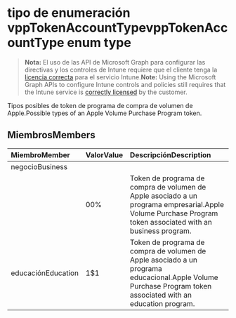 # <a name="vpptokenaccounttype-enum-type"></a><span data-ttu-id="5b743-101">tipo de enumeración vppTokenAccountType</span><span class="sxs-lookup"><span data-stu-id="5b743-101">vppTokenAccountType enum type</span></span>

> <span data-ttu-id="5b743-102">**Nota:** El uso de las API de Microsoft Graph para configurar las directivas y los controles de Intune requiere que el cliente tenga la [licencia correcta](https://go.microsoft.com/fwlink/?linkid=839381) para el servicio Intune.</span><span class="sxs-lookup"><span data-stu-id="5b743-102">**Note:** Using the Microsoft Graph APIs to configure Intune controls and policies still requires that the Intune service is [correctly licensed](https://go.microsoft.com/fwlink/?linkid=839381) by the customer.</span></span>

<span data-ttu-id="5b743-103">Tipos posibles de token de programa de compra de volumen de Apple.</span><span class="sxs-lookup"><span data-stu-id="5b743-103">Possible types of an Apple Volume Purchase Program token.</span></span>
## <a name="members"></a><span data-ttu-id="5b743-104">Miembros</span><span class="sxs-lookup"><span data-stu-id="5b743-104">Members</span></span>
|<span data-ttu-id="5b743-105">Miembro</span><span class="sxs-lookup"><span data-stu-id="5b743-105">Member</span></span>|<span data-ttu-id="5b743-106">Valor</span><span class="sxs-lookup"><span data-stu-id="5b743-106">Value</span></span>|<span data-ttu-id="5b743-107">Descripción</span><span class="sxs-lookup"><span data-stu-id="5b743-107">Description</span></span>|
|:---|:---|:---|
|<span data-ttu-id="5b743-108">negocio</span><span class="sxs-lookup"><span data-stu-id="5b743-108">Business
</span></span>|<span data-ttu-id="5b743-109">0</span><span class="sxs-lookup"><span data-stu-id="5b743-109">0%</span></span>|<span data-ttu-id="5b743-110">Token de programa de compra de volumen de Apple asociado a un programa empresarial.</span><span class="sxs-lookup"><span data-stu-id="5b743-110">Apple Volume Purchase Program token associated with an business program.</span></span>|
|<span data-ttu-id="5b743-111">educación</span><span class="sxs-lookup"><span data-stu-id="5b743-111">Education</span></span>|<span data-ttu-id="5b743-112">1</span><span class="sxs-lookup"><span data-stu-id="5b743-112">$1</span></span>|<span data-ttu-id="5b743-113">Token de programa de compra de volumen de Apple asociado a un programa educacional.</span><span class="sxs-lookup"><span data-stu-id="5b743-113">Apple Volume Purchase Program token associated with an education program.</span></span>|



